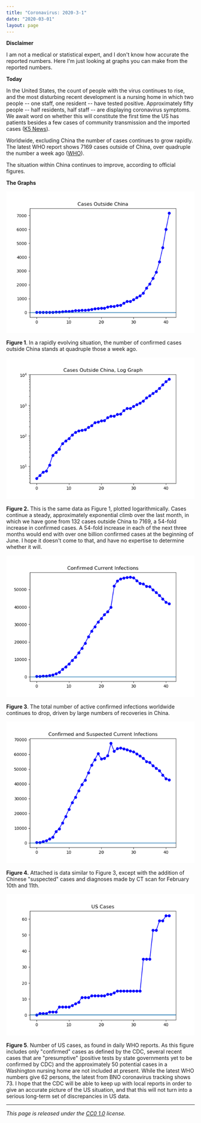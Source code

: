```yaml
---
title: "Coronavirus: 2020-3-1"
date: "2020-03-01"
layout: page
---
```


**Disclaimer**

I am not a medical or statistical expert, and I don't know how accurate the
reported numbers. Here I'm just looking at graphs you can make from the
reported numbers.

**Today**

In the United States, the count of people with the virus continues to rise, and
the most disturbing recent development is a nursing home in which two people --
one staff, one resident -- have tested positive. Approximately fifty people --
half residents, half staff -- are displaying coronavirus symptoms. We await
word on whether this will constitute the first time the US has patients besides
a few cases of community transmission and the imported cases ([K5
News](https://www.king5.com/article/news/health/coronavirus/coronavirus-outbreak-kirkland-investigation/281-03e21bc4-9f68-4ad6-bc8c-a337b27de567)).

Worldwide, excluding China the number of cases continues to grow rapidly. The
latest WHO report shows 7169 cases outside of China, over quadruple the number
a week ago
([WHO](https://www.who.int/docs/default-source/coronaviruse/situation-reports/20200301-sitrep-41-covid-19.pdf?sfvrsn=6768306d_2)).

The situation within China continues to improve, according to official figures.

**The Graphs**

![](../../i/14.png)

**Figure 1**. In a rapidly evolving situation, the number of confirmed cases
outside China stands at quadruple those a week ago.

![](../../i/15.png)

**Figure 2.** This is the same data as Figure 1, plotted logarithmically. Cases
continue a steady, approximately exponential climb over the last month, in
which we have gone from 132 cases outside China to 7169, a 54-fold increase in
confirmed cases. A 54-fold increase in each of the next three months would end
with over one billion confirmed cases at the beginning of June. I hope it
doesn't come to that, and have no expertise to determine whether it will.

![](../../i/16.png)

**Figure 3**. The total number of active confirmed infections worldwide
continues to drop, driven by large numbers of recoveries in China.

![](../../i/17.png)

**Figure 4.** Attached is data similar to Figure 3, except with the addition of
Chinese "suspected" cases and diagnoses made by CT scan for February 10th and
11th.

![](../../i/18.png)

**Figure 5**. Number of US cases, as found in daily WHO reports. As this figure
includes only "confirmed" cases as defined by the CDC, several recent cases
that are "presumptive" (positive tests by state governments yet to be confirmed
by CDC) and the approximately 50 potential cases in a Washington nursing home
are not included at present. While the latest WHO numbers give 62 persons, the
latest from BNO coronavirus tracking shows 73. I hope that the CDC will be able
to keep up with local reports in order to give an accurate picture of the US
situation, and that this will not turn into a serious long-term set of
discrepancies in US data.

---

_This page is released under the [CC0
1.0](https://creativecommons.org/publicdomain/zero/1.0/) license._

